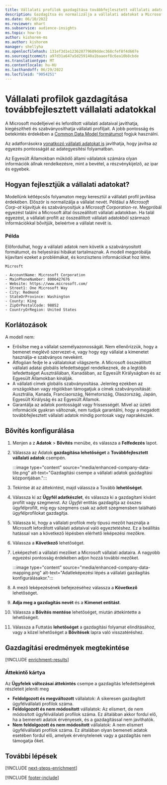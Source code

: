 ```yaml
---
title: Vállalati profilok gazdagítása továbbfejlesztett vállalati adatokkal
description: Gazdagítsa és normalizálja a vállalati adatokat a Microsoft modelljeivel.
ms.date: 06/10/2022
ms.reviewer: mhart
ms.subservice: audience-insights
ms.topic: how-to
author: kishorem-ms
ms.author: kishorem
manager: shellyha
ms.openlocfilehash: 131ef3d1e123628779609ddec368cfef8f4d607e
ms.sourcegitcommit: a97d31a647a5d259140a1baaeef8c6ea10b8cbde
ms.translationtype: MT
ms.contentlocale: hu-HU
ms.lasthandoff: 06/29/2022
ms.locfileid: "9054251"
---
```

# <a name="enrich-company-profiles-with-enhanced-company-data"></a>Vállalati profilok gazdagítása továbbfejlesztett vállalati adatokkal

A Microsoft modelljeivel és lefordított vállalati adataival javíthatja, kiegészítheti és szabványosíthatja vállalati profiljait. A jobb pontosság és betekintés érdekében a [Common Data Model formátumot](/common-data-model/schema/core/applicationcommon/account) fogjuk használni.

Az adatforrásokra [vonatkozó vállalati adatokat is](data-sources-enrichment.md) javíthatja, hogy javítsa az egyezés pontosságát az adategyesítési folyamatban.

Az Egyesült Államokban működő állami vállalatok számára olyan információk állnak rendelkezésre, mint a bevétel, a részvénykijelző, az ipar és egyebek.  

## <a name="how-we-enhance-company-data"></a>Hogyan fejlesztjük a vállalati adatokat?

Modellünk kétlépcsős folyamaton megy keresztül a vállalati profil javítása érdekében. Először is normalizálja a vállalat nevét. Például a *Microsoft Corp-ot* kijavítjuk és szabványosítjuk a *Microsoft Corporation-re*. Megpróbál egyezést találni a Microsoft által összeállított vállalati adatokban. Ha talál egyezést, a vállalati profilt az összeállított vállalati adatokból származó információkkal bővítjük, beleértve a vállalat nevét is.

### <a name="example"></a>Példa

Előfordulhat, hogy a vállalati adatok nem követik a szabványosított formátumot, és helyesírási hibákat tartalmaznak. A modell megpróbálja kijavítani ezeket a problémákat, és konzisztens információkat hoz létre.

```Input
Microsft
```

```Output
- AccountName: Microsoft Corporation
- MainPhoneNumber: 8006427676
- Website: https://www.microsoft.com/
- Street1: One Microsoft Way
- City: Redmond
- StateOrProvince: Washington
- County: King
- ZipOrPostalCode: 98052
- CountryOrRegion: United States
```

## <a name="limitations"></a>Korlátozások

A modell nem:

- Erősítse meg a vállalat személyazonosságát. Nem ellenőrizzük, hogy a bemenet meglévő szervezet-e, vagy hogy egy vállalat a kimenetet használja-e szabványos neveként.
- Átfogóan fedje le a vállalatokat világszerte. A Microsoft összeállított vállalati adatai globális lefedettséggel rendelkeznek, de a legtöbb lefedettséget Ausztráliában, Kanadában, az Egyesült Királyságban és az Egyesült Államokban kínálják.
- A vállalati címek globális szabványosítása. Jelenleg ezekben az országokban vagy régiókban támogatjuk a címek szabványosítását: Ausztrália, Kanada, Franciaország, Németország, Olaszország, Japán, Egyesült Királyság és az Egyesült Államok.
- Garantálja az adatok pontosságát vagy frissességét. Mivel az üzleti információk gyakran változnak, nem tudjuk garantálni, hogy a megadott továbbfejlesztett vállalati adatok mindig pontosak vagy naprakészek.

## <a name="configure-the-enrichment"></a>Bővítés konfigurálása

1. Menjen a z **Adatok** > **Bővítés** menübe, és válassza a **Felfedezés** lapot.

1. Válassza az Adatok **gazdagítása lehetőséget** a **Továbbfejlesztett vállalati adatok** csempén.

   :::image type="content" source="media/enhanced-company-data-tile.png" alt-text="Gazdagítási csempe a vállalati adatok gazdagítási központjában.":::

1. Tekintse át az áttekintést, majd válassza a Tovább **lehetőséget**.

1. Válassza ki az **Ügyfél adatkészlet**, és válassza ki a gazdagítani kívánt profilt vagy szegmenst. Az *Ügyfél* entitás gazdagítja az összes ügyfélprofilt, míg egy szegmens csak az adott szegmensben található ügyfélprofilokat gazdagítja.

1. Válassza ki, hogy a vállalati profilok mely típusú mezőit használja a Microsoft lefordított vállalati adataival való egyeztetéshez. Ez a beállítás hatással van a következő lépésben elérhető leképezési mezőkre.

1. Válassza a **Következő** lehetőséget.

1. Leképezheti a vállalati mezőket a Microsoft vállalati adataira. A nagyobb egyezési pontosság érdekében adjon hozzá további mezőket.

    :::image type="content" source="media/enhanced-company-data-mapping.png" alt-text="Adatleképezési lépés a vállalati gazdagítás konfigurálásakor.":::

1. A mező leképezésének befejezéséhez válassza a **Következő** lehetőséget.

1. **Adja meg a gazdagítás nevét** és a **Kimenet entitást**.

1. Válassza a **Bővítés mentése** lehetőséget, miután áttekintette a lehetőségeit.

1. Válassza a Futtatás **lehetőséget** a gazdagítási folyamat elindításához, vagy a közel lehetőséget a **Bővítések** lapra való visszatéréshez.

## <a name="view-enrichment-results"></a>Gazdagítási eredmények megtekintése

[!INCLUDE [enrichment-results](includes/enrichment-results.md)]

### <a name="overview-card"></a>Áttekintő kártya

Az **Ügyfelek változásai áttekintés** csempe a gazdagítás lefedettségének részleteit jeleníti meg

- **Feldolgozott és megváltozott** vállalatok: A sikeresen gazdagított ügyfélvállalati profilok száma.
- **Feldolgozott és nem módosított** vállalatok: Az elismert, de nem módosított ügyfélvállalati profilok száma. Ez általában akkor fordul elő, ha a bemeneti adatok érvényesek, és a gazdagítással nem javíthatók.
- **Nem feldolgozott és nem módosított** vállalatok: A nem elismert ügyfélvállalati profilok száma. Ez általában olyan bemeneti adatok esetében fordul elő, amelyek érvénytelenek vagy a gazdagítás nem támogatja őket.

## <a name="next-steps"></a>További lépések

[!INCLUDE [next-steps-enrichment](includes/next-steps-enrichment.md)]

[!INCLUDE [footer-include](includes/footer-banner.md)]
